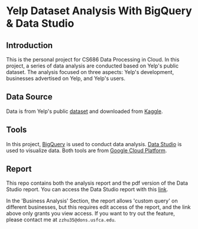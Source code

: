 # Yelp Dataset Analysis With BigQuery & Data Studio


## Introduction
This is the personal project for CS686 Data Processing in Cloud. In this project, a series of data analysis are conducted based on Yelp's public dataset. The analysis
focused on three aspects: Yelp's development, businesses advertised on Yelp, and Yelp's users.

## Data Source
Data is from Yelp's public [dataset](https://www.yelp.com/dataset) and downloaded from [Kaggle](https://www.kaggle.com/yelp-dataset/yelp-dataset).

## Tools
In this project, [BigQuery](https://cloud.google.com/bigquery) is used to conduct data analysis. 
[Data Studio](https://datastudio.google.com/u/0/navigation/reporting) is used to visualize data. 
Both tools are from [Google Cloud Platform](https://cloud.google.com/).

## Report
This repo contains both the analysis report and the pdf version of the Data Studio report. 
You can access the Data Studio report with this [link](https://datastudio.google.com/reporting/80025518-5668-4c47-bf95-c036206182af).

In the 'Business Analysis' Section, the report allows 'custom query' on different businesses, but this requires edit access of the report, and the link above only grants you view access.
If you want to try out the feature, please contact me at `zzhu35@dons.usfca.edu`.
